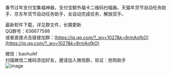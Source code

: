 春节过年支付宝集福神器，支付宝额外福卡二维码扫福器。天猫年货节自动任务助手、京东年货节自动任务助手，全自动完成任务，解放双手。 
   
   
最新软件下载，详见群文件，长期更新  
QQ群号：636677598  
或者直接点击链接加群：[https://jq.qq.com/?_wv=1027&k=8rmAofkO](https://jq.qq.com/?_wv=1027&k=8rmAofkO)  
  
微信：baohuikf  
扫描微信二维码添加好友，邀请加入微信群，验证：抢购助手  
![image](https://github.com/yunyunv/qianggou/blob/main/weixin.jpg)  
 
